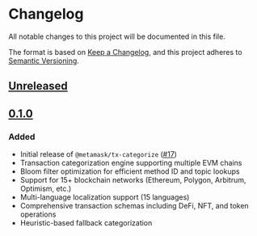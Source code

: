 # Changelog

All notable changes to this project will be documented in this file.

The format is based on [Keep a Changelog](https://keepachangelog.com/en/1.0.0/),
and this project adheres to [Semantic Versioning](https://semver.org/spec/v2.0.0.html).

## [Unreleased]

## [0.1.0]

### Added

- Initial release of `@metamask/tx-categorize` ([#17](https://github.com/MetaMask/tx-categorize/pull/17))
- Transaction categorization engine supporting multiple EVM chains
- Bloom filter optimization for efficient method ID and topic lookups
- Support for 15+ blockchain networks (Ethereum, Polygon, Arbitrum, Optimism, etc.)
- Multi-language localization support (15 languages)
- Comprehensive transaction schemas including DeFi, NFT, and token operations
- Heuristic-based fallback categorization

[Unreleased]: https://github.com/MetaMask/tx-categorize/compare/v0.1.0...HEAD
[0.1.0]: https://github.com/MetaMask/tx-categorize/releases/tag/v0.1.0
